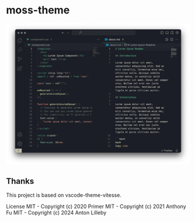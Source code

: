 # moss-theme

![Moss Theme](https://raw.githubusercontent.com/an2n/semver-auto/b1939e933cc7a9c68bace78492ca6cc7300cf838/moss-theme.png)

## Thanks

This project is based on vscode-theme-vitesse.

License
MIT - Copyright (c) 2020 Primer
MIT - Copyright (c) 2021 Anthony Fu
MIT - Copyright (c) 2024 Anton Lilleby
